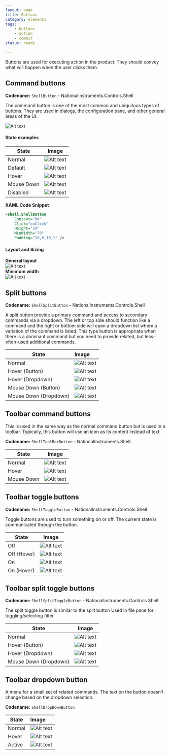 ```yaml
---
layout: page
title: Buttons
category: elements
tags:
    - buttons
    - action
    - commit
status: ready

---
```

Buttons are used for executing action in the product. They should convey what will happen when the user clicks them.

## Command buttons
**Codename:** `ShellButton` - NationalInstruments.Controls.Shell 

The command button is one of the most common and ubiquitous types of buttons. They are used in dialogs, the configuration pane, and other general areas of the UI.

![Alt text](images/elements/buttons/button-normal.svg)   

#### State examples

| State         | Image         |
| ------------- |:-------------:|
| Normal        | ![Alt text](images/elements/buttons/button-normal.svg)        |
| Default       | ![Alt text](images/elements/buttons/button-default-action.svg)|
| Hover         | ![Alt text](images/elements/buttons/button-hover.svg)         |
| Mouse Down    | ![Alt text](images/elements/buttons/button-mouse-down.svg)    |
| Disabled      | ![Alt text](images/elements/buttons/button-disabled.svg)      |

**XAML Code Snippet**
```xml
<shell:ShellButton 
    Content="OK"
    Click="onClick" 
    Height="24" 
    MinWidth="70"
    Padding="10,0,10,1" />
```

#### Layout and Sizing
**General layout**  
![Alt text](images/elements/buttons/button-layout.svg)  
**Minimum width**  
![Alt text](images/elements/buttons/button-layout-minimum.svg)  

## Split buttons

**Codename:** `ShellSplitButton` - NationalInstruments.Controls.Shell

A split button provide a primary command and access to secondary commands via a dropdown. The left or top side should function like a command and the right or bottom side will open a dropdown list where a variation of the command is listed. This type button is appropriate when there is a dominant command but you need to provide related, but less-often-used additional commands.


| State                 | Image        |
| --------------------- |:-------------|
| Normal                | ![Alt text](images/elements/buttons/split-button-normal.svg)           |
| Hover (Button)        | ![Alt text](images/elements/buttons/split-button-hover-main.svg)       |
| Hover (Dropdown)      | ![Alt text](images/elements/buttons/split-button-hover-dropdown.svg)   |
| Mouse Down (Button)   | ![Alt text](images/elements/buttons/split-button-mouse-down-main.svg)  |
| Mouse Down (Dropdown) | ![Alt text](images/elements/buttons/split-button-active-dropdown.svg)  |

## Toolbar command buttons
This is used in the same way as the normal command button but is used in a toolbar. Typically, this button will use an icon as its content instead of text.

**Codename:** `ShellToolBarButton` - NationalInstruments.Shell

| State         | Image         | 
| ------------- |:-------------:| 
| Normal        | ![Alt text](images/elements/buttons/toolbar-button-normal.svg)        |
| Hover         | ![Alt text](images/elements/buttons/toolbar-button-hover.svg)         |
| Mouse Down    | ![Alt text](images/elements/buttons/toolbar-button-mouse-down.svg)    |

## Toolbar toggle buttons

**Codename:** `ShellToggleButton` - NationalInstruments.Controls.Shell

Toggle buttons are used to turn something on or off. The current state is communicated through the button.

| State       | Image         |
| ----------- |:-------------:|
| Off         | ![Alt text](images/elements/buttons/toggle-button-normal.svg)        |
| Off (Hover) | ![Alt text](images/elements/buttons/toggle-button-hover-normal.svg)  |
| On          | ![Alt text](images/elements/buttons/toggle-button-active.svg)        |
| On (Hover)  | ![Alt text](images/elements/buttons/toggle-button-hover-active.svg)  |

## Toolbar split toggle buttons

**Codename:** `ShellSplitToggleButton` - NationalInstruments.Controls.Shell

The split toggle button is similar to the split button
Used in file pane for toggling/selecting filter

| State                  | Image         |
| ---------------------- |---------------|
| Normal                 | ![Alt text](images/elements/buttons/toggle-split-button-normal.svg)              |
| Hover (Button)         | ![Alt text](images/elements/buttons/toggle-split-button-main-hover.svg)          |
| Hover (Dropdown)       | ![Alt text](images/elements/buttons/toggle-split-button-hover-dropdown.svg)      |
| Mouse Down (Dropdown)  | ![Alt text](images/elements/buttons/toggle-split-button-mousedown-dropdown.svg)  |

## Toolbar dropdown button

A menu for a small set of related commands. The text on the button doesn't change based on the dropdown selection.

**Codename:** `ShellDropDownButton`

| State         | Image         | 
| ------------- |:--------------| 
| Normal        | ![Alt text](images/elements/buttons/toolbar-dropdown-button-normal.svg)    |
| Hover         | ![Alt text](images/elements/buttons/toolbar-dropdown-button-hover.svg)     |
| Active        | ![Alt text](images/elements/buttons/toolbar-dropdown-button-active.svg)    |